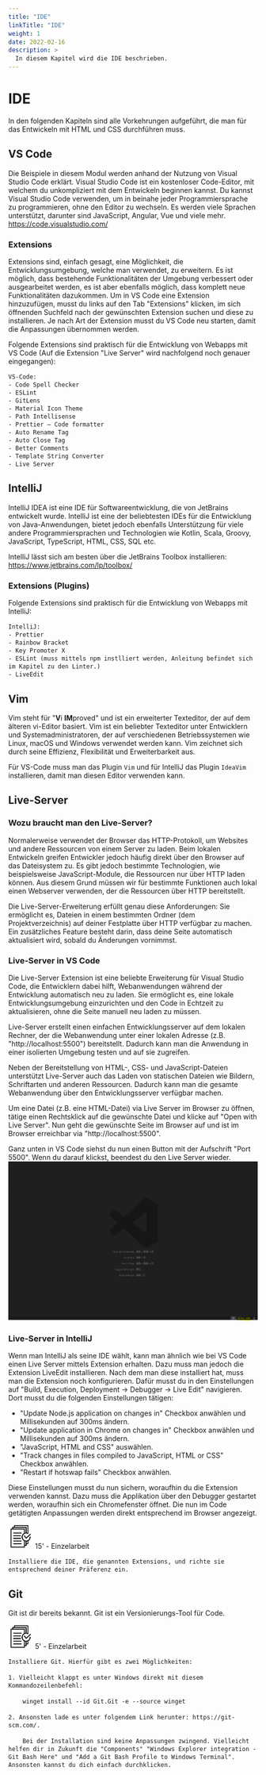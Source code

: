 ```yaml
---
title: "IDE"
linkTitle: "IDE"
weight: 1
date: 2022-02-16
description: >
  In diesem Kapitel wird die IDE beschrieben.
---
```


# IDE

In den folgenden Kapiteln sind alle Vorkehrungen aufgeführt, die man für das Entwickeln mit HTML und CSS durchführen muss.

## VS Code

Die Beispiele in diesem Modul werden anhand der Nutzung von Visual Studio Code erklärt. Visual Studio Code ist ein kostenloser Code-Editor, mit welchem du unkompliziert mit dem Entwickeln beginnen kannst. Du kannst Visual Studio Code verwenden, um in beinahe jeder Programmiersprache zu programmieren, ohne den Editor zu wechseln. Es werden viele Sprachen unterstützt, darunter sind JavaScript, Angular, Vue und viele mehr.
https://code.visualstudio.com/

### Extensions

Extensions sind, einfach gesagt, eine Möglichkeit, die Entwicklungsumgebung, welche man verwendet, zu erweitern. Es ist möglich, dass bestehende Funktionalitäten der Umgebung verbessert oder ausgearbeitet werden,
es ist aber ebenfalls möglich, dass komplett neue Funktionalitäten dazukommen. Um in VS Code eine Extension hinzuzufügen, musst du links auf den Tab "Extensions" klicken, im sich öffnenden Suchfeld nach der gewünschten
Extension suchen und diese zu installieren. Je nach Art der Extension musst du VS Code neu starten, damit die Anpassungen übernommen werden.

Folgende Extensions sind praktisch für die Entwicklung von Webapps mit VS Code (Auf die Extension "Live Server" wird nachfolgend noch genauer eingegangen):

    VS-Code:
    - Code Spell Checker
    - ESLint
    - GitLens
    - Material Icon Theme
    - Path Intellisense
    - Prettier – Code formatter
    - Auto Rename Tag
    - Auto Close Tag
    - Better Comments
    - Template String Converter
    - Live Server

## IntelliJ

IntelliJ IDEA ist eine IDE für Softwareentwicklung, die von JetBrains entwickelt wurde. IntelliJ ist eine der beliebtesten IDEs für die Entwicklung von Java-Anwendungen, bietet jedoch ebenfalls Unterstützung für viele andere Programmiersprachen und Technologien wie Kotlin, Scala, Groovy, JavaScript, TypeScript, HTML, CSS, SQL etc.

IntelliJ lässt sich am besten über die JetBrains Toolbox installieren: https://www.jetbrains.com/lp/toolbox/

### Extensions (Plugins)

Folgende Extensions sind praktisch für die Entwicklung von Webapps mit IntelliJ:

    IntelliJ:
    - Prettier
    - Rainbow Bracket
    - Key Promoter X
    - ESLint (muss mittels npm instlliert werden, Anleitung befindet sich im Kapitel zu den Linter.)
    - LiveEdit

## Vim

Vim steht für "**V**i **IM**proved" und ist ein erweiterter Texteditor, der auf dem älteren vi-Editor basiert. Vim ist ein beliebter Texteditor unter Entwicklern und Systemadministratoren, der auf verschiedenen Betriebssystemen wie Linux, macOS und Windows verwendet werden kann. Vim zeichnet sich durch seine Effizienz, Flexibilität und Erweiterbarkeit aus.

Für VS-Code muss man das Plugin `Vim` und für IntelliJ das Plugin `IdeaVim` installieren, damit man diesen Editor verwenden kann.

## Live-Server

### Wozu braucht man den Live-Server?

Normalerweise verwendet der Browser das HTTP-Protokoll, um Websites und andere Ressourcen von einem Server zu laden. Beim lokalen Entwickeln greifen Entwickler jedoch häufig direkt über den Browser auf das Dateisystem zu. Es gibt jedoch bestimmte Technologien, wie beispielsweise JavaScript-Module, die Ressourcen nur über HTTP laden können. Aus diesem Grund müssen wir für bestimmte Funktionen auch lokal einen Webserver verwenden, der die Ressourcen über HTTP bereitstellt.

Die Live-Server-Erweiterung erfüllt genau diese Anforderungen: Sie ermöglicht es, Dateien in einem bestimmten Ordner (dem Projektverzeichnis) auf deiner Festplatte über HTTP verfügbar zu machen. Ein zusätzliches Feature besteht darin, dass deine Seite automatisch aktualisiert wird, sobald du Änderungen vornimmst.

### Live-Server in VS Code

Die Live-Server Extension ist eine beliebte Erweiterung für Visual Studio Code, die Entwicklern dabei hilft, Webanwendungen während der Entwicklung automatisch neu zu laden. Sie ermöglicht es, eine lokale Entwicklungsumgebung einzurichten und den Code in Echtzeit zu aktualisieren, ohne die Seite manuell neu laden zu müssen.

Live-Server erstellt einen einfachen Entwicklungsserver auf dem lokalen Rechner, der die Webanwendung unter einer lokalen Adresse (z.B. "http://localhost:5500") bereitstellt. Dadurch kann man die Anwendung in einer isolierten Umgebung testen und auf sie zugreifen.

Neben der Bereitstellung von HTML-, CSS- und JavaScript-Dateien unterstützt Live-Server auch das Laden von statischen Dateien wie Bildern, Schriftarten und anderen Ressourcen. Dadurch kann man die gesamte Webanwendung über den Entwicklungsserver verfügbar machen.

Um eine Datei (z.B. eine HTML-Datei) via Live Server im Browser zu öffnen, tätige einen Rechtsklick auf die gewünschte Datei und klicke auf "Open with Live Server". Nun geht die gewünschte Seite im Browser auf und ist im Browser erreichbar via "http://localhost:5500".

Ganz unten in VS Code siehst du nun einen Button mit der Aufschrift "Port 5500". Wenn du darauf klickst, beendest du den Live Server wieder.
![Live Server](./images/live_server.PNG)

### Live-Server in IntelliJ

Wenn man IntelliJ als seine IDE wählt, kann man ähnlich wie bei VS Code einen Live Server mittels Extension erhalten. Dazu muss man jedoch die Extension LiveEdit installieren. Nach dem man diese installiert hat, muss man die Extension noch konfigurieren. Dafür musst du in den Einstellungen auf "Build, Execution, Deployment -> Debugger -> Live Edit" navigieren.
Dort musst du die folgenden Einstellungen tätigen:

- "Update Node.js application on changes in" Checkbox anwählen und Millisekunden auf 300ms ändern.
- "Update application in Chrome on changes in" Checkbox anwählen und Millisekunden auf 300ms ändern.
- "JavaScript, HTML and CSS" auswählen.
- "Track changes in files compiled to JavaScript, HTML or CSS" Checkbox anwählen.
- "Restart if hotswap fails" Checkbox anwählen.

Diese Einstellungen musst du nun sichern, woraufhin du die Extension verwenden kannst. Dazu muss die Applikation über den Debugger gestartet werden, woraufhin sich ein Chromefenster öffnet. Die nun im Code getätigten Anpassungen werden direkt entsprechend im Browser angezeigt.

![task1](/images/task.png) 15' - Einzelarbeit

    Installiere die IDE, die genannten Extensions, und richte sie entsprechend deiner Präferenz ein.

## Git

Git ist dir bereits bekannt. Git ist ein Versionierungs-Tool für Code.

![task2](/images/task.png) 5' - Einzelarbeit

    Installiere Git. Hierfür gibt es zwei Möglichkeiten:

    1. Vielleicht klappt es unter Windows direkt mit diesem Kommandozeilenbefehl:

        winget install --id Git.Git -e --source winget

    2. Ansonsten lade es unter folgendem Link herunter: https://git-scm.com/.

        Bei der Installation sind keine Anpassungen zwingend. Vielleicht helfen dir in Zukunft die "Components" "Windows Explorer integration - Git Bash Here" und "Add a Git Bash Profile to Windows Terminal". Ansonsten kannst du dich einfach durchklicken.
